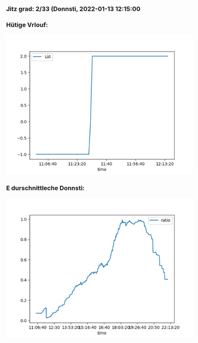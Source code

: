 ### Jitz grad: 2/33 (Donnsti, 2022-01-13 12:15:00

### Hütige Vrlouf:
![Graph](Today.png)

### E durschnittleche Donnsti:
![Graph](Donnsti.png)